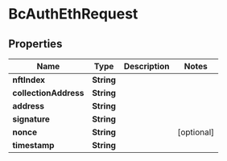 
# BcAuthEthRequest

## Properties
Name | Type | Description | Notes
------------ | ------------- | ------------- | -------------
**nftIndex** | **String** |  | 
**collectionAddress** | **String** |  | 
**address** | **String** |  | 
**signature** | **String** |  | 
**nonce** | **String** |  |  [optional]
**timestamp** | **String** |  | 




